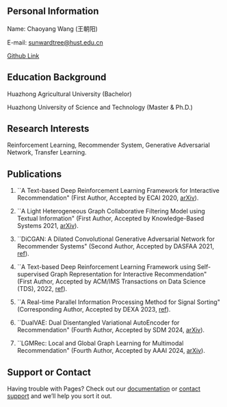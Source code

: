 ## Personal Information

Name: Chaoyang Wang (王朝阳)

E-mail: sunwardtree@hust.edu.cn

[Github Link](https://github.com/SunwardTree)

## Education Background
Huazhong Agricultural University (Bachelor)

Huazhong University of Science and Technology (Master & Ph.D.)

## Research Interests
Reinforcement Learning, Recommender System, Generative Adversarial Network, Transfer Learning.

## Publications
1. ``A Text-based Deep Reinforcement Learning Framework for Interactive Recommendation" (First Author, Accepted by ECAI 2020, [arXiv](https://arxiv.org/abs/2004.06651)).

2. ``A Light Heterogeneous Graph Collaborative Filtering Model using Textual Information" (First Author, Accepted by Knowledge-Based Systems 2021, [arXiv](https://arxiv.org/abs/2010.07027)).

3. ``DiCGAN: A Dilated Convolutional Generative Adversarial Network for Recommender Systems" (Second Author, Accepted by DASFAA 2021, [ref](https://link.springer.com/chapter/10.1007/978-3-030-73200-4_18)).

4. ``A Text-based Deep Reinforcement Learning Framework using Self-supervised Graph Representation for Interactive Recommendation" (First Author, Accepted by ACM/IMS Transactions on Data Science (TDS), 2022, [ref](https://dl.acm.org/doi/full/10.1145/3522596)).

5. ``A Real-time Parallel Information Processing Method for Signal Sorting" (Corresponding Author, Accepted by DEXA 2023, [ref](https://springer.dosf.top/chapter/10.1007/978-3-031-39847-6_21)).

6. ``DualVAE: Dual Disentangled Variational AutoEncoder for Recommendation" (Fourth Author, Accepted by SDM 2024, [arXiv](https://arxiv.dosf.top/abs/2401.04914)).

7. ``LGMRec: Local and Global Graph Learning for Multimodal Recommendation" (Fourth Author, Accepted by AAAI 2024, [arXiv](https://arxiv.dosf.top/abs/2312.16400)).

## Support or Contact

Having trouble with Pages? Check out our [documentation](https://help.github.com/categories/github-pages-basics/) or [contact support](https://github.com/contact) and we’ll help you sort it out.
